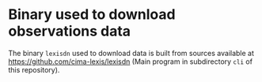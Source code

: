 # Binary used to download observations data

The binary `lexisdn` used to download data is built from sources available at https://github.com/cima-lexis/lexisdn
(Main program in subdirectory `cli` of this repository).
